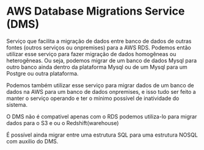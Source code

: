 # AWS Database Migrations Service (DMS)

Serviço que facilita a migração de dados entre banco de dados de outras fontes (outros serviços ou onpremises) para a AWS RDS. Podemos então utilizar esse serviço para fazer migração de dados homogêneas ou heterogêneas. Ou seja, podemos migrar de um banco de dados Mysql para outro banco ainda dentro da plataforma Mysql ou de um Mysql para um Postgre ou outra plataforma.

Podemos também utilizar esse serviço para migrar dados de um banco de dados na AWS para um banco de dados onpremises, e isso tudo ser feito a manter o serviço operando e ter o mínimo possível de inatividade do sistema. 

O DMS não é compativel apenas com o RDS podemos utiliza-lo para migrar dados para o S3 e ou o Redshift(warehouse) 

É possível ainda migrar entre uma estrutura SQL para uma estrutura NOSQL com auxilio do DMS.

